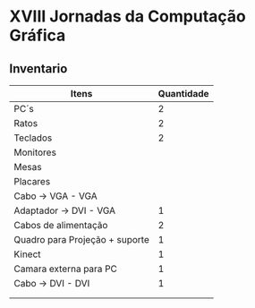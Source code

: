 # **XVIII Jornadas da Computação Gráfica**

## **Inventario**

| **Itens**                      | **Quantidade** |
| ------------------------------ | -------------- |
| PC´s                           | 2              |
| Ratos                          | 2              |
| Teclados                       | 2              |
| Monitores                      |                |
| Mesas                          |                |
| Placares                       |                |
| Cabo -\> VGA - VGA             |                |
| Adaptador -\> DVI - VGA        | 1              |
| Cabos de alimentação           | 2              |
| Quadro para Projeção + suporte | 1              |
| Kinect                         | 1              |
| Camara externa para PC         | 1              |
| Cabo -\> DVI - DVI             | 1              |
|                                |                |
|                                |                |
